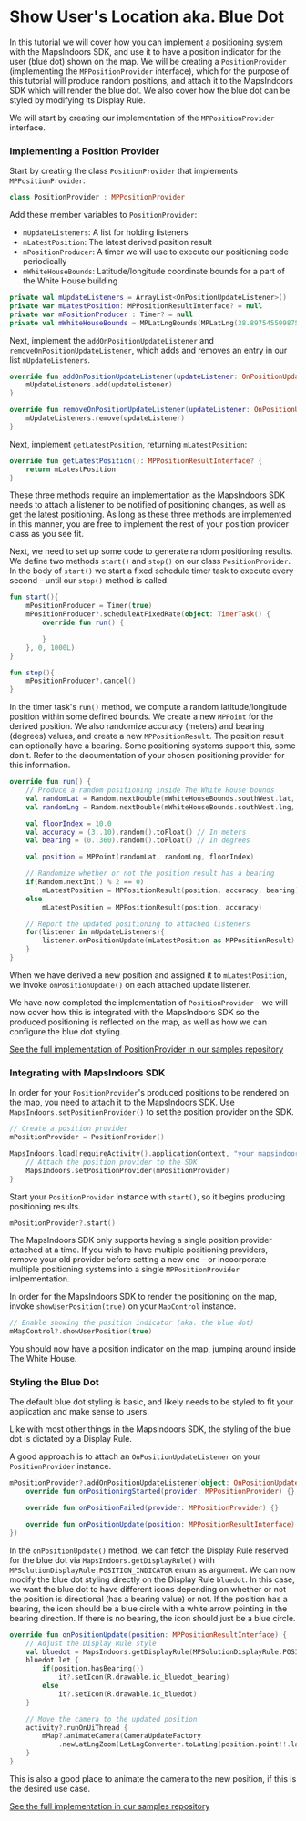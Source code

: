 # Show User's Location aka. Blue Dot

In this tutorial we will cover how you can implement a positioning system with the MapsIndoors SDK, and use it to have a position indicator for the user (blue dot) shown on the map. We will be creating a `PositionProvider` (implementing the `MPPositionProvider` interface), which for the purpose of this tutorial will produce random positions, and attach it to the MapsIndoors SDK which will render the blue dot. We also cover how the blue dot can be styled by modifying its Display Rule.

We will start by creating our implementation of the `MPPositionProvider` interface.

### Implementing a Position Provider[​](https://docs.mapsindoors.com/blue-dot#implementing-a-position-provider) <a href="#implementing-a-position-provider" id="implementing-a-position-provider"></a>

Start by creating the class `PositionProvider` that implements `MPPositionProvider`:

```kotlin
class PositionProvider : MPPositionProvider
```

Add these member variables to `PositionProvider`:

* `mUpdateListeners`: A list for holding listeners
* `mLatestPosition`: The latest derived position result
* `mPositionProducer`: A timer we will use to execute our positioning code periodically
* `mWhiteHouseBounds`: Latitude/longitude coordinate bounds for a part of the White House building

```kotlin
private val mUpdateListeners = ArrayList<OnPositionUpdateListener>()
private var mLatestPosition: MPPositionResultInterface? = null
private var mPositionProducer : Timer? = null
private val mWhiteHouseBounds = MPLatLngBounds(MPLatLng(38.897545509875954, -77.03687635385639), MPLatLng(38.89779861672662, -77.03623597646553))
```

Next, implement the `addOnPositionUpdateListener` and `removeOnPositionUpdateListener`, which adds and removes an entry in our list `mUpdateListeners`.

```kotlin
override fun addOnPositionUpdateListener(updateListener: OnPositionUpdateListener) {
    mUpdateListeners.add(updateListener)
}

override fun removeOnPositionUpdateListener(updateListener: OnPositionUpdateListener) {
    mUpdateListeners.remove(updateListener)
}
```

Next, implement `getLatestPosition`, returning `mLatestPosition`:

```kotlin
override fun getLatestPosition(): MPPositionResultInterface? {
    return mLatestPosition
}
```

These three methods require an implementation as the MapsIndoors SDK needs to attach a listener to be notified of positioning changes, as well as get the latest positioning. As long as these three methods are implemented in this manner, you are free to implement the rest of your position provider class as you see fit.

Next, we need to set up some code to generate random positioning results. We define two methods `start()` and `stop()` on our class `PositionProvider`. In the body of `start()` we start a fixed schedule timer task to execute every second - until our `stop()` method is called.

```kotlin
fun start(){
    mPositionProducer = Timer(true)
    mPositionProducer?.scheduleAtFixedRate(object: TimerTask() {
        override fun run() {

        }
    }, 0, 1000L)
}

fun stop(){
    mPositionProducer?.cancel()
}
```

In the timer task's `run()` method, we compute a random latitude/longitude position within some defined bounds. We create a new `MPPoint` for the derived position. We also randomize accuracy (meters) and bearing (degrees) values, and create a new `MPPositionResult`. The position result can optionally have a bearing. Some positioning systems support this, some don't. Refer to the documentation of your chosen positioning provider for this information.

```kotlin
override fun run() {
    // Produce a random positioning inside The White House bounds
    val randomLat = Random.nextDouble(mWhiteHouseBounds.southWest.lat, mWhiteHouseBounds.northEast.lat)
    val randomLng = Random.nextDouble(mWhiteHouseBounds.southWest.lng, mWhiteHouseBounds.northEast.lng)

    val floorIndex = 10.0
    val accuracy = (3..10).random().toFloat() // In meters
    val bearing = (0..360).random().toFloat() // In degrees

    val position = MPPoint(randomLat, randomLng, floorIndex)

    // Randomize whether or not the position result has a bearing
    if(Random.nextInt() % 2 == 0)
        mLatestPosition = MPPositionResult(position, accuracy, bearing)
    else
        mLatestPosition = MPPositionResult(position, accuracy)

    // Report the updated positioning to attached listeners
    for(listener in mUpdateListeners){
        listener.onPositionUpdate(mLatestPosition as MPPositionResult)
    }
}
```

When we have derived a new position and assigned it to `mLatestPosition`, we invoke `onPositionUpdate()` on each attached update listener.

We have now completed the implementation of `PositionProvider` - we will now cover how this is integrated with the MapsIndoors SDK so the produced positioning is reflected on the map, as well as how we can configure the blue dot styling.

[See the full implementation of PositionProvider in our samples repository](https://github.com/MapsPeople/MapsIndoors-Android-Examples/blob/main/MapsIndoorsSamples/app/src/main/java/com/mapspeople/mapsindoorssamples/ui/positioning/PositionProvider.kt)

### Integrating with MapsIndoors SDK[​](https://docs.mapsindoors.com/blue-dot#integrating-with-mapsindoors-sdk) <a href="#integrating-with-mapsindoors-sdk" id="integrating-with-mapsindoors-sdk"></a>

In order for your `PositionProvider`'s produced positions to be rendered on the map, you need to attach it to the MapsIndoors SDK. Use `MapsIndoors.setPositionProvider()` to set the position provider on the SDK.

```kotlin
// Create a position provider
mPositionProvider = PositionProvider()

MapsIndoors.load(requireActivity().applicationContext, "your mapsindoors api key") {
    // Attach the position provider to the SDK
    MapsIndoors.setPositionProvider(mPositionProvider)
}
```

Start your `PositionProvider` instance with `start()`, so it begins producing positioning results.

```kotlin
mPositionProvider?.start()
```

The MapsIndoors SDK only supports having a single position provider attached at a time. If you wish to have multiple positioning providers, remove your old provider before setting a new one - or incoorporate multiple positioning systems into a single `MPPositionProvider` imlpementation.

In order for the MapsIndoors SDK to render the positioning on the map, invoke `showUserPosition(true)` on your `MapControl` instance.

```kotlin
// Enable showing the position indicator (aka. the blue dot)
mMapControl?.showUserPosition(true)
```

You should now have a position indicator on the map, jumping around inside The White House.

### Styling the Blue Dot[​](https://docs.mapsindoors.com/blue-dot#styling-the-blue-dot) <a href="#styling-the-blue-dot" id="styling-the-blue-dot"></a>

The default blue dot styling is basic, and likely needs to be styled to fit your application and make sense to users.

Like with most other things in the MapsIndoors SDK, the styling of the blue dot is dictated by a Display Rule.

A good approach is to attach an `OnPositionUpdateListener` on your `PositionProvider` instance.

```kotlin
mPositionProvider?.addOnPositionUpdateListener(object: OnPositionUpdateListener {
    override fun onPositioningStarted(provider: MPPositionProvider) {}

    override fun onPositionFailed(provider: MPPositionProvider) {}

    override fun onPositionUpdate(position: MPPositionResultInterface) {}
})
```

In the `onPositionUpdate()` method, we can fetch the Display Rule reserved for the blue dot via `MapsIndoors.getDisplayRule()` with `MPSolutionDisplayRule.POSITION_INDICATOR` enum as argument. We can now modify the blue dot styling directly on the Display Rule `bluedot`. In this case, we want the blue dot to have different icons depending on whether or not the position is directional (has a bearing value) or not. If the position has a bearing, the icon should be a blue circle with a white arrow pointing in the bearing direction. If there is no bearing, the icon should just be a blue circle.

```kotlin
override fun onPositionUpdate(position: MPPositionResultInterface) {
    // Adjust the Display Rule style
    val bluedot = MapsIndoors.getDisplayRule(MPSolutionDisplayRule.POSITION_INDICATOR)
    bluedot.let {
        if(position.hasBearing())
            it?.setIcon(R.drawable.ic_bluedot_bearing)
        else
            it?.setIcon(R.drawable.ic_bluedot)
    }

    // Move the camera to the updated position
    activity?.runOnUiThread {
        mMap?.animateCamera(CameraUpdateFactory
            .newLatLngZoom(LatLngConverter.toLatLng(position.point!!.latLng), 20f))
    }
}
```

This is also a good place to animate the camera to the new position, if this is the desired use case.

[See the full implementation in our samples repository](https://github.com/MapsPeople/MapsIndoors-Android-Examples/blob/main/MapsIndoorsSamples/app/src/main/java/com/mapspeople/mapsindoorssamples/ui/positioning/PositioningFragment.kt)
